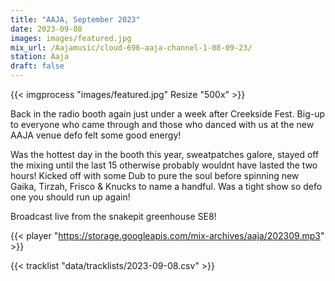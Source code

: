 ```yaml
---
title: "AAJA, September 2023"
date: 2023-09-08
images: images/featured.jpg
mix_url: /Aajamusic/cloud-696-aaja-channel-1-08-09-23/
station: Aaja
draft: false
---
```


{{< imgprocess "images/featured.jpg" Resize "500x" >}}

Back in the radio booth again just under a week after Creekside Fest. Big-up to everyone who came through and those
who danced with us at the new AAJA venue defo felt some good energy!

Was the hottest day in the booth this year, sweatpatches galore, stayed off the mixing until the last 15 otherwise 
probably wouldnt have lasted the two hours! Kicked off with some Dub to pure the soul before spinning new Gaika, Tirzah, Frisco & Knucks to name a handful. Was a tight show so defo one you should run up again!

Broadcast live from the snakepit greenhouse SE8!

{{< player "https://storage.googleapis.com/mix-archives/aaja/202309.mp3" >}}

{{< tracklist "data/tracklists/2023-09-08.csv" >}}
